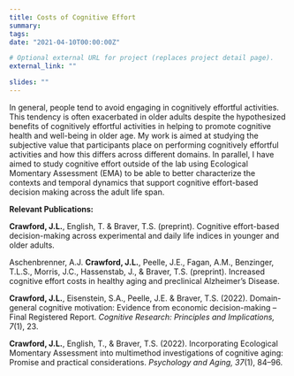 ```yaml
---
title: Costs of Cognitive Effort
summary: 
tags:
date: "2021-04-10T00:00:00Z"

# Optional external URL for project (replaces project detail page).
external_link: ""

slides: ""
---
```


In general, people tend to avoid engaging in cognitively effortful activities. This tendency is often exacerbated in older adults despite the hypothesized benefits of cognitively effortful activities in helping to promote cognitive health and well-being in older age. My work is aimed at studying the subjective value that participants place on performing cognitively effortful activities and how this differs across different domains. In parallel, I have aimed to study cognitive effort outside of the lab using Ecological Momentary Assessment (EMA) to be able to better characterize the contexts and temporal dynamics that support cognitive effort-based decision making across the adult life span.

**Relevant Publications:**

**Crawford, J.L.**, English, T. & Braver, T.S. (preprint). Cognitive effort-based decision-making across experimental and daily life indices in younger and older adults.

Aschenbrenner, A.J. **Crawford, J.L.**, Peelle, J.E., Fagan, A.M., Benzinger, T.L.S., Morris, J.C., Hassenstab, J., & Braver, T.S. (preprint). Increased cognitive effort costs in healthy aging and preclinical Alzheimer’s Disease.

**Crawford, J.L.**, Eisenstein, S.A., Peelle, J.E. & Braver, T.S. (2022). Domain-general cognitive motivation:
Evidence from economic decision-making – Final Registered Report. *Cognitive Research: Principles and Implications, 7*(1), 23.

**Crawford, J.L.**, English, T., & Braver, T.S. (2022). Incorporating Ecological Momentary Assessment into multimethod investigations of cognitive aging: Promise and practical considerations. *Psychology and Aging, 37*(1), 84–96.
